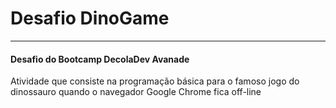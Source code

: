 # Desafio DinoGame

------

#### Desafio do Bootcamp DecolaDev Avanade



Atividade que consiste na programação básica para o famoso jogo do dinossauro quando o navegador Google Chrome fica off-line